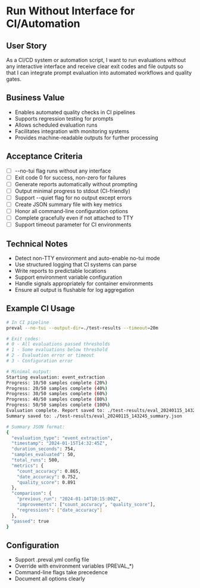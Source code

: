 # Run Without Interface for CI/Automation

## User Story
As a CI/CD system or automation script, I want to run evaluations without any interactive interface and receive clear exit codes and file outputs so that I can integrate prompt evaluation into automated workflows and quality gates.

## Business Value
- Enables automated quality checks in CI pipelines
- Supports regression testing for prompts
- Allows scheduled evaluation runs
- Facilitates integration with monitoring systems
- Provides machine-readable outputs for further processing

## Acceptance Criteria
- [ ] --no-tui flag runs without any interface
- [ ] Exit code 0 for success, non-zero for failures
- [ ] Generate reports automatically without prompting
- [ ] Output minimal progress to stdout (CI-friendly)
- [ ] Support --quiet flag for no output except errors
- [ ] Create JSON summary file with key metrics
- [ ] Honor all command-line configuration options
- [ ] Complete gracefully even if not attached to TTY
- [ ] Support timeout parameter for CI environments

## Technical Notes
- Detect non-TTY environment and auto-enable no-tui mode
- Use structured logging that CI systems can parse
- Write reports to predictable locations
- Support environment variable configuration
- Handle signals appropriately for container environments
- Ensure all output is flushable for log aggregation

## Example CI Usage
```bash
# In CI pipeline
preval --no-tui --output-dir=./test-results --timeout=20m

# Exit codes:
# 0 - All evaluations passed thresholds
# 1 - Some evaluations below threshold
# 2 - Evaluation error or timeout
# 3 - Configuration error

# Minimal output:
Starting evaluation: event_extraction
Progress: 10/50 samples complete (20%)
Progress: 20/50 samples complete (40%)
Progress: 30/50 samples complete (60%)
Progress: 40/50 samples complete (80%)
Progress: 50/50 samples complete (100%)
Evaluation complete. Report saved to: ./test-results/eval_20240115_143245.html
Summary saved to: ./test-results/eval_20240115_143245_summary.json

# Summary JSON format:
{
  "evaluation_type": "event_extraction",
  "timestamp": "2024-01-15T14:32:45Z",
  "duration_seconds": 754,
  "samples_evaluated": 50,
  "total_runs": 500,
  "metrics": {
    "count_accuracy": 0.865,
    "date_accuracy": 0.752,
    "quality_score": 0.891
  },
  "comparison": {
    "previous_run": "2024-01-14T10:15:00Z",
    "improvements": ["count_accuracy", "quality_score"],
    "regressions": ["date_accuracy"]
  },
  "passed": true
}
```

## Configuration
- Support .preval.yml config file
- Override with environment variables (PREVAL_*)
- Command-line flags take precedence
- Document all options clearly
